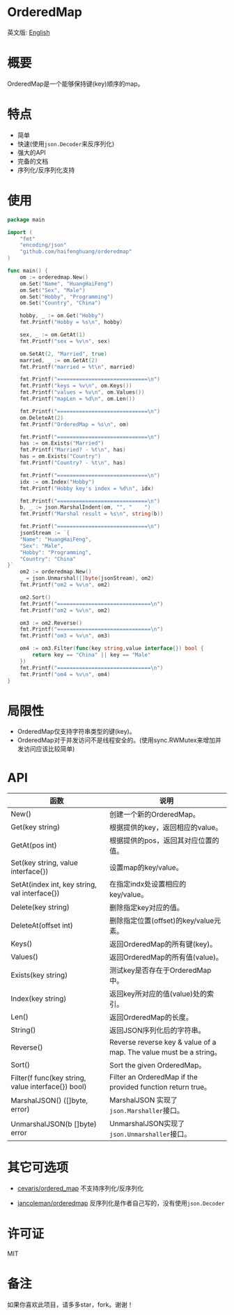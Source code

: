 # OrderedMap

英文版: [English](README.md)

# 概要

OrderedMap是一个能够保持键(key)顺序的map。

# 特点

* 简单
* 快速(使用`json.Decoder`来反序列化)
* 强大的API
* 完备的文档
* 序列化/反序列化支持

# 使用

```go
package main

import (
    "fmt"
    "encoding/json"
    "github.com/haifenghuang/orderedmap"
)

func main() {
    om := orderedmap.New()
    om.Set("Name", "HuangHaiFeng")
    om.Set("Sex", "Male")
    om.Set("Hobby", "Programming")
    om.Set("Country", "China")

    hobby, _ := om.Get("Hobby")
    fmt.Printf("Hobby = %s\n", hobby)

    sex, _ := om.GetAt(1)
    fmt.Printf("sex = %v\n", sex)

    om.SetAt(2, "Married", true)
    married, _ := om.GetAt(2)
    fmt.Printf("married = %t\n", married)

    fmt.Printf("=============================\n")
    fmt.Printf("keys = %v\n", om.Keys())
    fmt.Printf("values = %v\n", om.Values())
    fmt.Printf("mapLen = %d\n", om.Len())

    fmt.Printf("=============================\n")
    om.DeleteAt(2)
    fmt.Printf("OrderedMap = %s\n", om)

    fmt.Printf("=============================\n")
    has := om.Exists("Married")
    fmt.Printf("Married? - %t\n", has)
    has = om.Exists("Country")
    fmt.Printf("Country? - %t\n", has)

    fmt.Printf("=============================\n")
    idx := om.Index("Hobby")
    fmt.Printf("Hobby key's index = %d\n", idx)

    fmt.Printf("=============================\n")
    b, _ := json.MarshalIndent(om, "", "    ")
    fmt.Printf("Marshal result = %s\n", string(b))

    fmt.Printf("=============================\n")
    jsonStream := `{
    "Name": "HuangHaiFeng",
    "Sex": "Male",
    "Hobby": "Programming",
    "Country": "China"
}`
    om2 := orderedmap.New()
    _ = json.Unmarshal([]byte(jsonStream), om2)
    fmt.Printf("om2 = %v\n", om2)

    om2.Sort()
    fmt.Printf("==============================\n")
    fmt.Printf("om2 = %v\n", om2)

    om3 := om2.Reverse()
    fmt.Printf("==============================\n")
    fmt.Printf("om3 = %v\n", om3)

    om4 := om3.Filter(func(key string,value interface{}) bool {
        return key == "China" || key == "Male"
    })
    fmt.Printf("==============================\n")
    fmt.Printf("om4 = %v\n", om4)
}
```

# 局限性

* OrderedMap仅支持字符串类型的键(key)。
* OrderedMap对于并发访问不是线程安全的。(使用sync.RWMutex来增加并发访问应该比较简单)

# API

| 函数 | 说明|
| ---- | --- |
| New()  | 创建一个新的OrderedMap。 |
| Get(key string)  | 根据提供的key，返回相应的value。 |
| GetAt(pos int)   | 根据提供的pos，返回其对应位置的值。 |
| Set(key string, value interface{}) | 设置map的key/value。 |
| SetAt(index int, key string, val interface{}) | 在指定indx处设置相应的key/value。 |
| Delete(key string) | 删除指定key对应的值。 |
| DeleteAt(offset int) | 删除指定位置(offset)的key/value元素。 |
| Keys()| 返回OrderedMap的所有键(key)。 |
| Values() | 返回OrderedMap的所有值(value)。 |
| Exists(key string) | 测试key是否存在于OrderedMap中。 |
| Index(key string) | 返回key所对应的值(value)处的索引。 |
| Len() | 返回OrderedMap的长度。 |
| String() | 返回JSON序列化后的字符串。 |
| Reverse() | Reverse reverse key & value of a map. The value must be a string。 |
| Sort() | Sort the given OrderedMap。 |
| Filter(f func(key string, value interface{}) bool) | Filter an OrderedMap if the provided function return true。 |
| MarshalJSON() ([]byte, error) | MarshalJSON 实现了`json.Marshaller`接口。 |
| UnmarshalJSON(b []byte) error| UnmarshalJSON实现了`json.Unmarshaller`接口。 |


# 其它可选项

* [cevaris/ordered_map](https://github.com/cevaris/ordered_map)
不支持序列化/反序列化

* [iancoleman/orderedmap](https://github.com/iancoleman/orderedmap)
反序列化是作者自己写的，没有使用`json.Decoder`

# 许可证

MIT

# 备注

如果你喜欢此项目，请多多star，fork。谢谢！

